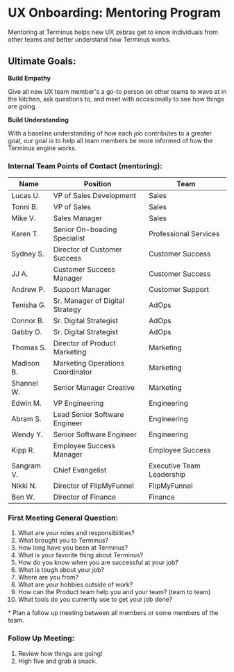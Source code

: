 # UX Onboarding: Mentoring Program

Mentoring at Terminus helps new UX zebras get to know individuals from other teams and better understand how Terminus works.

## Ultimate Goals:

**Build Empathy**

Give all new UX team member&#39;s a go-to person on other teams to wave at in the kitchen, ask questions to, and meet with occasionally to see how things are going.

**Build Understanding**

With a baseline understanding of how each job contributes to a greater goal, our goal is to help all team members be more informed of how the Terminus engine works.

### Internal Team Points of Contact (mentoring):

| **Name** | **Position** | **Team** |
| --- | --- | --- |
| Lucas U. | VP of Sales Development | Sales |
| Tonni B. | VP of Sales | Sales |
| Mike V. | Sales Manager | Sales |
| Karen T. | Senior On-boading Specialist | Professional Services |
| Sydney S. | Director of Customer Success | Customer Success |
| JJ A. | Customer Success Manager | Customer Success |
| Andrew P. | Support Manager | Customer Support |
| Tenisha G. | Sr. Manager of Digital Strategy | AdOps |
| Connor B. | Sr. Digital Strategist | AdOps |
| Gabby O. | Sr. Digital Strategist | AdOps |
| Thomas S. | Director of Product Marketing | Marketing |
| Madison B. | Marketing Operations Coordinator | Marketing |
| Shannel W. | Senior Manager Creative | Marketing |
| Edwin M. | VP Engineering | Engineering |
| Abram S. | Lead Senior Software Engineer | Engineering |
| Wendy Y. | Senior Software Engineer | Engineering |
| Kipp R. | Employee Success Manager | Employee Success |
| Sangram V. | Chief Evangelist | Executive Team Leadership |
| Nikki N. | Director of FlipMyFunnel | FlipMyFunnel |
| Ben W. | Director of Finance | Finance |


### First Meeting General Question:

1. What are your roles and responsibilities?
2. What brought you to Terminus?
3. How long have you been at Terminus?
4. What is your favorite thing about Terminus?
5. How do you know when you are successful at your job?
6. What is tough about your job?
7. Where are you from?
8. What are your hobbies outside of work?
9. How can the Product team help you and your team? (team to team)
10. What tools do you currently use to get your job done?

\* Plan a follow up meeting between all members or some members of the team.

### Follow Up Meeting:

1. Review how things are going!
2. High five and grab a snack.

